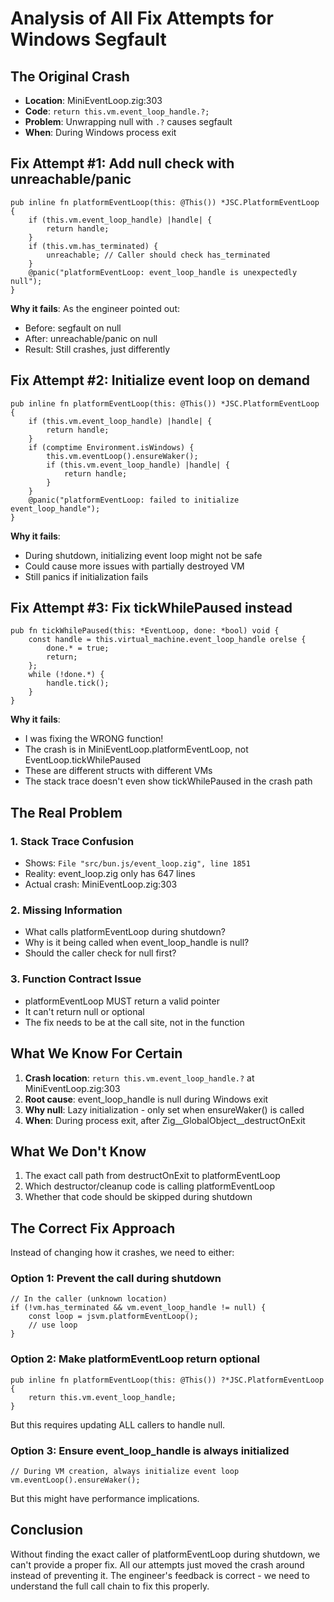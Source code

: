 # Analysis of All Fix Attempts for Windows Segfault

## The Original Crash
- **Location**: MiniEventLoop.zig:303
- **Code**: `return this.vm.event_loop_handle.?;`
- **Problem**: Unwrapping null with `.?` causes segfault
- **When**: During Windows process exit

## Fix Attempt #1: Add null check with unreachable/panic
```zig
pub inline fn platformEventLoop(this: @This()) *JSC.PlatformEventLoop {
    if (this.vm.event_loop_handle) |handle| {
        return handle;
    }
    if (this.vm.has_terminated) {
        unreachable; // Caller should check has_terminated
    }
    @panic("platformEventLoop: event_loop_handle is unexpectedly null");
}
```
**Why it fails**: As the engineer pointed out:
- Before: segfault on null
- After: unreachable/panic on null
- Result: Still crashes, just differently

## Fix Attempt #2: Initialize event loop on demand
```zig
pub inline fn platformEventLoop(this: @This()) *JSC.PlatformEventLoop {
    if (this.vm.event_loop_handle) |handle| {
        return handle;
    }
    if (comptime Environment.isWindows) {
        this.vm.eventLoop().ensureWaker();
        if (this.vm.event_loop_handle) |handle| {
            return handle;
        }
    }
    @panic("platformEventLoop: failed to initialize event_loop_handle");
}
```
**Why it fails**: 
- During shutdown, initializing event loop might not be safe
- Could cause more issues with partially destroyed VM
- Still panics if initialization fails

## Fix Attempt #3: Fix tickWhilePaused instead
```zig
pub fn tickWhilePaused(this: *EventLoop, done: *bool) void {
    const handle = this.virtual_machine.event_loop_handle orelse {
        done.* = true;
        return;
    };
    while (!done.*) {
        handle.tick();
    }
}
```
**Why it fails**: 
- I was fixing the WRONG function!
- The crash is in MiniEventLoop.platformEventLoop, not EventLoop.tickWhilePaused
- These are different structs with different VMs
- The stack trace doesn't even show tickWhilePaused in the crash path

## The Real Problem

### 1. Stack Trace Confusion
- Shows: `File "src/bun.js/event_loop.zig", line 1851`
- Reality: event_loop.zig only has 647 lines
- Actual crash: MiniEventLoop.zig:303

### 2. Missing Information
- What calls platformEventLoop during shutdown?
- Why is it being called when event_loop_handle is null?
- Should the caller check for null first?

### 3. Function Contract Issue
- platformEventLoop MUST return a valid pointer
- It can't return null or optional
- The fix needs to be at the call site, not in the function

## What We Know For Certain

1. **Crash location**: `return this.vm.event_loop_handle.?` at MiniEventLoop.zig:303
2. **Root cause**: event_loop_handle is null during Windows exit
3. **Why null**: Lazy initialization - only set when ensureWaker() is called
4. **When**: During process exit, after Zig__GlobalObject__destructOnExit

## What We Don't Know

1. The exact call path from destructOnExit to platformEventLoop
2. Which destructor/cleanup code is calling platformEventLoop
3. Whether that code should be skipped during shutdown

## The Correct Fix Approach

Instead of changing how it crashes, we need to either:

### Option 1: Prevent the call during shutdown
```zig
// In the caller (unknown location)
if (!vm.has_terminated && vm.event_loop_handle != null) {
    const loop = jsvm.platformEventLoop();
    // use loop
}
```

### Option 2: Make platformEventLoop return optional
```zig
pub inline fn platformEventLoop(this: @This()) ?*JSC.PlatformEventLoop {
    return this.vm.event_loop_handle;
}
```
But this requires updating ALL callers to handle null.

### Option 3: Ensure event_loop_handle is always initialized
```zig
// During VM creation, always initialize event loop
vm.eventLoop().ensureWaker();
```
But this might have performance implications.

## Conclusion

Without finding the exact caller of platformEventLoop during shutdown, we can't provide a proper fix. All our attempts just moved the crash around instead of preventing it. The engineer's feedback is correct - we need to understand the full call chain to fix this properly.